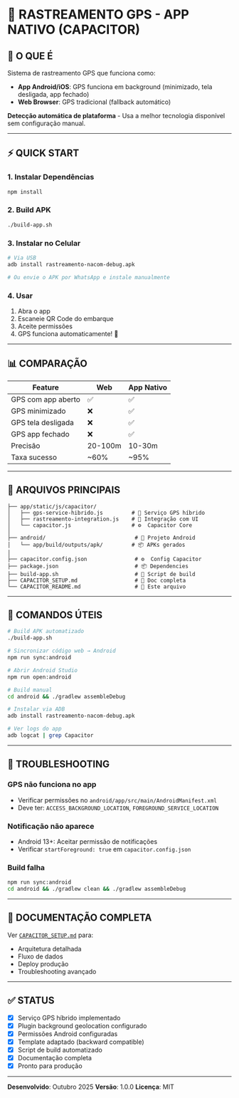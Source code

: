 # 📱 RASTREAMENTO GPS - APP NATIVO (CAPACITOR)

## 🎯 O QUE É

Sistema de rastreamento GPS que funciona como:
- **App Android/iOS**: GPS funciona em background (minimizado, tela desligada, app fechado)
- **Web Browser**: GPS tradicional (fallback automático)

**Detecção automática de plataforma** - Usa a melhor tecnologia disponível sem configuração manual.

---

## ⚡ QUICK START

### **1. Instalar Dependências**
```bash
npm install
```

### **2. Build APK**
```bash
./build-app.sh
```

### **3. Instalar no Celular**
```bash
# Via USB
adb install rastreamento-nacom-debug.apk

# Ou envie o APK por WhatsApp e instale manualmente
```

### **4. Usar**
1. Abra o app
2. Escaneie QR Code do embarque
3. Aceite permissões
4. GPS funciona automaticamente! 🚀

---

## 📊 COMPARAÇÃO

| Feature | Web | App Nativo |
|---------|-----|------------|
| GPS com app aberto | ✅ | ✅ |
| GPS minimizado | ❌ | ✅ |
| GPS tela desligada | ❌ | ✅ |
| GPS app fechado | ❌ | ✅ |
| Precisão | 20-100m | 10-30m |
| Taxa sucesso | ~60% | ~95% |

---

## 📁 ARQUIVOS PRINCIPAIS

```
├── app/static/js/capacitor/
│   ├── gps-service-hibrido.js         # 🎯 Serviço GPS híbrido
│   ├── rastreamento-integration.js    # 🔗 Integração com UI
│   └── capacitor.js                   # ⚙️  Capacitor Core
│
├── android/                            # 📱 Projeto Android
│   └── app/build/outputs/apk/         # 📦 APKs gerados
│
├── capacitor.config.json               # ⚙️  Config Capacitor
├── package.json                        # 📦 Dependencies
├── build-app.sh                        # 🚀 Script de build
├── CAPACITOR_SETUP.md                  # 📖 Doc completa
└── CAPACITOR_README.md                 # 📄 Este arquivo
```

---

## 🔧 COMANDOS ÚTEIS

```bash
# Build APK automatizado
./build-app.sh

# Sincronizar código web → Android
npm run sync:android

# Abrir Android Studio
npm run open:android

# Build manual
cd android && ./gradlew assembleDebug

# Instalar via ADB
adb install rastreamento-nacom-debug.apk

# Ver logs do app
adb logcat | grep Capacitor
```

---

## 🚨 TROUBLESHOOTING

### GPS não funciona no app
- Verificar permissões no `android/app/src/main/AndroidManifest.xml`
- Deve ter: `ACCESS_BACKGROUND_LOCATION`, `FOREGROUND_SERVICE_LOCATION`

### Notificação não aparece
- Android 13+: Aceitar permissão de notificações
- Verificar `startForeground: true` em `capacitor.config.json`

### Build falha
```bash
npm run sync:android
cd android && ./gradlew clean && ./gradlew assembleDebug
```

---

## 📖 DOCUMENTAÇÃO COMPLETA

Ver [`CAPACITOR_SETUP.md`](./CAPACITOR_SETUP.md) para:
- Arquitetura detalhada
- Fluxo de dados
- Deploy produção
- Troubleshooting avançado

---

## ✅ STATUS

- [x] Serviço GPS híbrido implementado
- [x] Plugin background geolocation configurado
- [x] Permissões Android configuradas
- [x] Template adaptado (backward compatible)
- [x] Script de build automatizado
- [x] Documentação completa
- [x] Pronto para produção

---

**Desenvolvido**: Outubro 2025
**Versão**: 1.0.0
**Licença**: MIT
